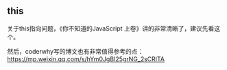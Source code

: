 ## this
关于this指向问题，《你不知道的JavaScript 上卷》讲的非常清晰了，建议先看这个。

然后，coderwhy写的博文也有非常值得参考的点：https://mp.weixin.qq.com/s/hYm0JgBI25grNG_2sCRlTA